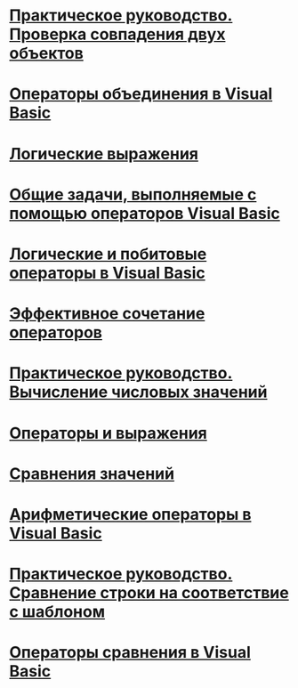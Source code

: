 # [Практическое руководство. Проверка совпадения двух объектов](how-to-test-whether-two-objects-are-the-same.md)
# [Операторы объединения в Visual Basic](concatenation-operators.md)
# [Логические выражения](boolean-expressions.md)
# [Общие задачи, выполняемые с помощью операторов Visual Basic](common-tasks-performed-with-visual-basic-operators.md)
# [Логические и побитовые операторы в Visual Basic](logical-and-bitwise-operators.md)
# [Эффективное сочетание операторов](efficient-combination-of-operators.md)
# [Практическое руководство. Вычисление числовых значений](how-to-calculate-numeric-values.md)
# [Операторы и выражения](index.md)
# [Сравнения значений](value-comparisons.md)
# [Арифметические операторы в Visual Basic](arithmetic-operators.md)
# [Практическое руководство. Сравнение строки на соответствие с шаблоном](how-to-match-a-string-against-a-pattern.md)
# [Операторы сравнения в Visual Basic](comparison-operators.md)
